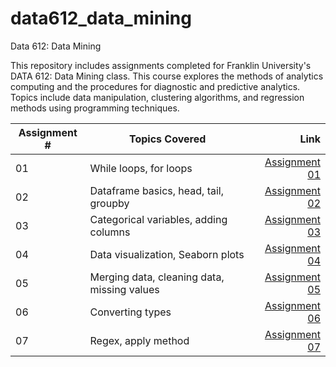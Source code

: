 # data612_data_mining
Data 612: Data Mining

This repository includes assignments completed for Franklin University's DATA 612: Data Mining class.  This course explores the methods of analytics computing and the procedures for diagnostic and predictive analytics. Topics include data manipulation, clustering algorithms, and regression methods using programming techniques.

| Assignment #  | Topics Covered                                  | Link  |
| ------------- |-------------                                    | -----:|
| 01            | While loops, for loops                          | [Assignment 01](https://github.com/MattBriskey/data612_data_mining/blob/main/Assignment%2001%20-%20Briskey.ipynb)|
| 02            | Dataframe basics, head, tail, groupby           |   [Assignment 02](https://github.com/MattBriskey/data612_data_mining/blob/main/Assignment%2002%20-%20Briskey.ipynb) |
| 03            | Categorical variables, adding columns           |    [Assignment 03](https://github.com/MattBriskey/data612_data_mining/blob/main/Assignment%2003%20-%20Briskey.ipynb) |
| 04            | Data visualization, Seaborn plots               |    [Assignment 04](https://github.com/MattBriskey/data612_data_mining/blob/main/Assignment%2004%20-%20Briskey.ipynb) |
| 05            | Merging data, cleaning data, missing values     |    [Assignment 05](https://github.com/MattBriskey/data612_data_mining/blob/main/Assignment%2005%20-%20Briskey.ipynb) |
| 06            | Converting types                                |    [Assignment 06](https://github.com/MattBriskey/data612_data_mining/blob/main/Assignment%2006%20-%20Briskey.ipynb) |
| 07            | Regex, apply method                             |    [Assignment 07](https://github.com/MattBriskey/data612_data_mining/blob/main/Assignment%2007%20-%20Briskey.ipynb) |
